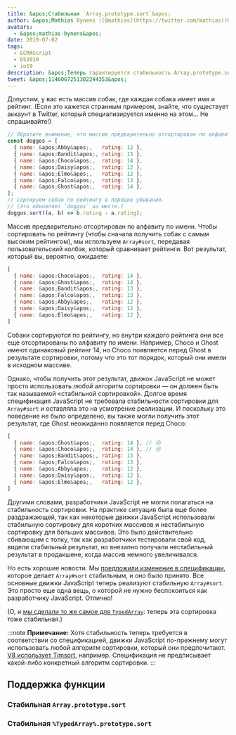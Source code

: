 ```yaml
---
title: &apos;Стабильная `Array.prototype.sort`&apos;
author: &apos;Mathias Bynens ([@mathias](https://twitter.com/mathias))&apos;
avatars:
  - &apos;mathias-bynens&apos;
date: 2019-07-02
tags:
  - ECMAScript
  - ES2019
  - io19
description: &apos;Теперь гарантируется стабильность Array.prototype.sort.&apos;
tweet: &apos;1146067251302244353&apos;
---
```

Допустим, у вас есть массив собак, где каждая собака имеет имя и рейтинг. (Если это кажется странным примером, знайте, что существует аккаунт в Twitter, который специализируется именно на этом… Не спрашивайте!)

```js
// Обратите внимание, что массив предварительно отсортирован по алфавиту по `name`.
const doggos = [
  { name: &apos;Abby&apos;,   rating: 12 },
  { name: &apos;Bandit&apos;, rating: 13 },
  { name: &apos;Choco&apos;,  rating: 14 },
  { name: &apos;Daisy&apos;,  rating: 12 },
  { name: &apos;Elmo&apos;,   rating: 12 },
  { name: &apos;Falco&apos;,  rating: 13 },
  { name: &apos;Ghost&apos;,  rating: 14 },
];
// Сортируем собак по рейтингу в порядке убывания.
// (Это обновляет `doggos` на месте.)
doggos.sort((a, b) => b.rating - a.rating);
```

<!--truncate-->
Массив предварительно отсортирован по алфавиту по имени. Чтобы сортировать по рейтингу (чтобы сначала получить собак с самым высоким рейтингом), мы используем `Array#sort`, передавая пользовательский колбэк, который сравнивает рейтинги. Вот результат, который вы, вероятно, ожидаете:

```js
[
  { name: &apos;Choco&apos;,  rating: 14 },
  { name: &apos;Ghost&apos;,  rating: 14 },
  { name: &apos;Bandit&apos;, rating: 13 },
  { name: &apos;Falco&apos;,  rating: 13 },
  { name: &apos;Abby&apos;,   rating: 12 },
  { name: &apos;Daisy&apos;,  rating: 12 },
  { name: &apos;Elmo&apos;,   rating: 12 },
]
```

Собаки сортируются по рейтингу, но внутри каждого рейтинга они все еще отсортированы по алфавиту по имени. Например, Choco и Ghost имеют одинаковый рейтинг 14, но Choco появляется перед Ghost в результате сортировки, потому что это тот порядок, который они имели в исходном массиве.

Однако, чтобы получить этот результат, движок JavaScript не может просто использовать _любой_ алгоритм сортировки — он должен быть так называемой «стабильной сортировкой». Долгое время спецификация JavaScript не требовала стабильности сортировки для `Array#sort` и оставляла это на усмотрение реализации. И поскольку это поведение не было определено, вы также могли получить этот результат, где Ghost неожиданно появляется перед Choco:

```js
[
  { name: &apos;Ghost&apos;,  rating: 14 }, // 😢
  { name: &apos;Choco&apos;,  rating: 14 }, // 😢
  { name: &apos;Bandit&apos;, rating: 13 },
  { name: &apos;Falco&apos;,  rating: 13 },
  { name: &apos;Abby&apos;,   rating: 12 },
  { name: &apos;Daisy&apos;,  rating: 12 },
  { name: &apos;Elmo&apos;,   rating: 12 },
]
```

Другими словами, разработчики JavaScript не могли полагаться на стабильность сортировки. На практике ситуация была еще более раздражающей, так как некоторые движки JavaScript использовали стабильную сортировку для коротких массивов и нестабильную сортировку для больших массивов. Это было действительно сбивающим с толку, так как разработчики тестировали свой код, видели стабильный результат, но внезапно получали нестабильный результат в продакшене, когда массив немного увеличивался.

Но есть хорошие новости. Мы [предложили изменение в спецификации](https://github.com/tc39/ecma262/pull/1340), которое делает `Array#sort` стабильным, и оно было принято. Все основные движки JavaScript теперь реализуют стабильную `Array#sort`. Это просто еще одна вещь, о которой не нужно беспокоиться как разработчику JavaScript. Отлично!

(О, и [мы сделали то же самое для `TypedArray`](https://github.com/tc39/ecma262/pull/1433): теперь эта сортировка тоже стабильная.)

:::note
**Примечание:** Хотя стабильность теперь требуется в соответствии со спецификацией, движки JavaScript по-прежнему могут использовать любой алгоритм сортировки, который они предпочитают. [V8 использует Timsort](/blog/array-sort#timsort), например. Спецификация не предписывает какой-либо конкретный алгоритм сортировки.
:::

## Поддержка функции

### Стабильная `Array.prototype.sort`

<feature-support chrome="70 /blog/v8-release-70#javascript-language-features"
                 firefox="yes"
                 safari="yes"
                 nodejs="12 https://twitter.com/mathias/status/1120700101637353473"
                 babel="yes https://github.com/zloirock/core-js#ecmascript-array"></feature-support>

### Стабильная `%TypedArray%.prototype.sort`

<feature-support chrome="74 https://bugs.chromium.org/p/v8/issues/detail?id=8567"
                 firefox="67 https://bugzilla.mozilla.org/show_bug.cgi?id=1290554"
                 safari="yes"
                 nodejs="12 https://twitter.com/mathias/status/1120700101637353473"
                 babel="yes https://github.com/zloirock/core-js#ecmascript-typed-arrays"></feature-support>
